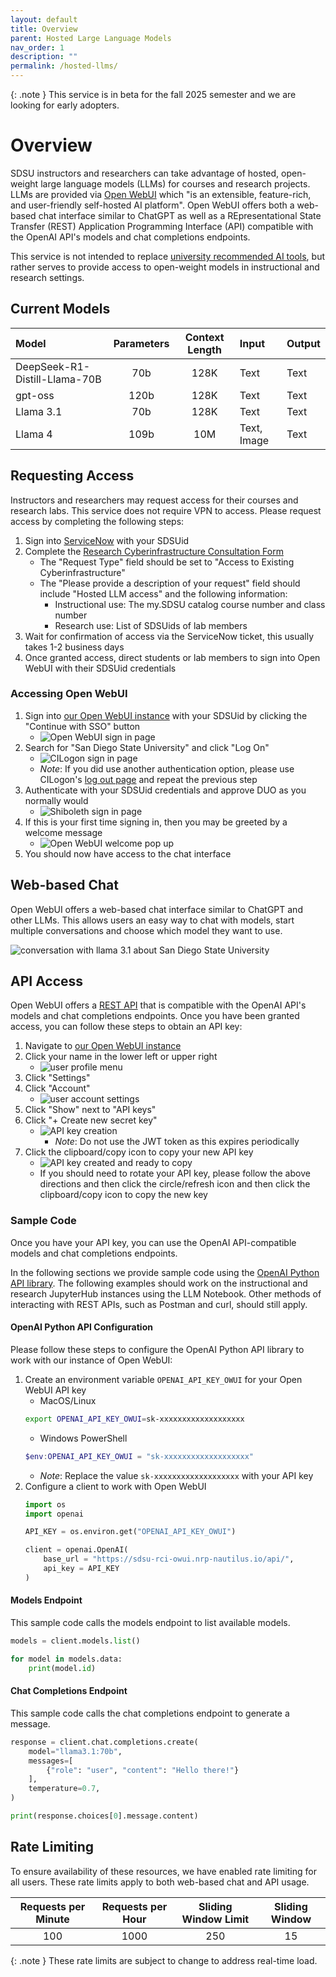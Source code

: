 ```yaml
---
layout: default
title: Overview
parent: Hosted Large Language Models
nav_order: 1
description: ""
permalink: /hosted-llms/
---
```


{: .note }
This service is in beta for the fall 2025 semester and we are looking for early adopters.

# Overview

SDSU instructors and researchers can take advantage of hosted, open-weight large language models (LLMs) for courses and research projects.
LLMs are provided via [Open WebUI](https://docs.openwebui.com/) which "is an extensible, feature-rich, and user-friendly self-hosted AI platform".
Open WebUI offers both a web-based chat interface similar to ChatGPT as well as a REpresentational State Transfer (REST) Application Programming Interface (API) compatible with the OpenAI API's models and chat completions endpoints.

This service is not intended to replace [university recommended AI tools](https://it.sdsu.edu/services/ai), but rather serves to provide access to open-weight models in instructional and research settings.

## Current Models

| Model | Parameters | Context Length | Input | Output | 
|:------|:----------:|:--------------:|:------|:-------|
| DeepSeek-R1-Distill-Llama-70B | 70b | 128K | Text | Text |
| gpt-oss | 120b | 128K | Text | Text |
| Llama 3.1 | 70b | 128K | Text | Text |
| Llama 4 | 109b | 10M | Text, Image | Text |

## Requesting Access

Instructors and researchers may request access for their courses and research labs.
This service does not require VPN to access. 
Please request access by completing the following steps:

1. Sign into [ServiceNow](https://sdsu.service-now.com/) with your SDSUid
1. Complete the [Research Cyberinfrastructure Consultation Form](https://sdsu.service-now.com/sp?id=sc_cat_item&sys_id=029639611bb825505764fd1b1e4bcb3a&sysparm_category=29ac153fdbbf4c9024094672399619e9)
    - The "Request Type" field should be set to "Access to Existing Cyberinfrastructure"
    - The "Please provide a description of your request" field should include "Hosted LLM access" and the following information:
        - Instructional use: The my.SDSU catalog course number and class number
        - Research use: List of SDSUids of lab members
1. Wait for confirmation of access via the ServiceNow ticket, this usually takes 1-2 business days
1. Once granted access, direct students or lab members to sign into Open WebUI with their SDSUid credentials

### Accessing Open WebUI

1. Sign into [our Open WebUI instance](https://sdsu-rci-owui.nrp-nautilus.io/) with your SDSUid by clicking the "Continue with SSO" button
    - ![Open WebUI sign in page](/images/hostedllms/requesting-access-1.png)
1. Search for "San Diego State University" and click "Log On"
    - ![CILogon sign in page](/images/hostedllms/requesting-access-2.png)
    - *Note*: If you did use another authentication option, please use CILogon's [log out page](https://cilogon.org/logout/) and repeat the previous step
1. Authenticate with your SDSUid credentials and approve DUO as you normally would
    - ![Shiboleth sign in page](/images/hostedllms/requesting-access-3.png)
1. If this is your first time signing in, then you may be greeted by a welcome message
    - ![Open WebUI welcome pop up](/images/hostedllms/requesting-access-4.png)
1. You should now have access to the chat interface

## Web-based Chat

Open WebUI offers a web-based chat interface similar to ChatGPT and other LLMs.
This allows users an easy way to chat with models, start multiple conversations and choose which model they want to use.

![conversation with llama 3.1 about San Diego State University](/images/hostedllms/web-based-chat-1.png)

## API Access

Open WebUI offers a [REST API](https://docs.openwebui.com/getting-started/api-endpoints) that is compatible with the OpenAI API's models and chat completions endpoints.
Once you have been granted access, you can follow these steps to obtain an API key:

1. Navigate to [our Open WebUI instance](https://sdsu-rci-owui.nrp-nautilus.io/)
1. Click your name in the lower left or upper right
    - ![user profile menu](/images/hostedllms/api-access-1.png)
1. Click "Settings"
1. Click "Account"
    - ![user account settings](/images/hostedllms/api-access-2.png)
1. Click "Show" next to "API keys"
1. Click "+ Create new secret key"
    - ![API key creation](/images/hostedllms/api-access-3.png)
       - *Note*: Do not use the JWT token as this expires periodically
1. Click the clipboard/copy icon to copy your new API key
    - ![API key created and ready to copy](/images/hostedllms/api-access-4.png)
    - If you should need to rotate your API key, please follow the above directions and then click the circle/refresh icon and then click the clipboard/copy icon to copy the new key

### Sample Code

Once you have your API key, you can use the OpenAI API-compatible models and chat completions endpoints.

In the following sections we provide sample code using the [OpenAI Python API library](https://pypi.org/project/openai/).
The following examples should work on the instructional and research JupyterHub instances using the LLM Notebook.
Other methods of interacting with REST APIs, such as Postman and curl, should still apply.

#### OpenAI Python API Configuration

Please follow these steps to configure the OpenAI Python API library to work with our instance of  Open WebUI:

1. Create an environment variable `OPENAI_API_KEY_OWUI` for your Open WebUI API key
    - MacOS/Linux
    ```bash
    export OPENAI_API_KEY_OWUI=sk-xxxxxxxxxxxxxxxxxxx
    ```
    - Windows PowerShell
    ```powershell
    $env:OPENAI_API_KEY_OWUI = "sk-xxxxxxxxxxxxxxxxxxx"
    ```
    - *Note*: Replace the value `sk-xxxxxxxxxxxxxxxxxxx` with your API key
1. Configure a client to work with Open WebUI
    ```python
    import os
    import openai

    API_KEY = os.environ.get("OPENAI_API_KEY_OWUI")

    client = openai.OpenAI(
        base_url = "https://sdsu-rci-owui.nrp-nautilus.io/api/",
        api_key = API_KEY
    )
    ```

#### Models Endpoint

This sample code calls the models endpoint to list available models.

```python
models = client.models.list()

for model in models.data:
    print(model.id)
```

#### Chat Completions Endpoint

This sample code calls the chat completions endpoint to generate a message. 

```python
response = client.chat.completions.create(
    model="llama3.1:70b",
    messages=[
        {"role": "user", "content": "Hello there!"}
    ],
    temperature=0.7,
)

print(response.choices[0].message.content)
```

## Rate Limiting

To ensure availability of these resources, we have enabled rate limiting for all users.
These rate limits apply to both web-based chat and API usage.

| Requests per Minute | Requests per Hour | Sliding Window Limit | Sliding Window |
|:-------------------:|:-----------------:|:--------------------:|:--------------:|
| 100 | 1000 | 250 | 15 |

{: .note }
These rate limits are subject to change to address real-time load.
